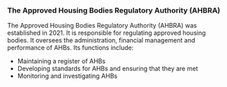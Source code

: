 ###  The Approved Housing Bodies Regulatory Authority (AHBRA)

The Approved Housing Bodies Regulatory Authority (AHBRA) was established in
2021. It is responsible for regulating approved housing bodies. It oversees
the administration, financial management and performance of AHBs. Its
functions include:

  * Maintaining a register of AHBs 
  * Developing standards for AHBs and ensuring that they are met 
  * Monitoring and investigating AHBs 
